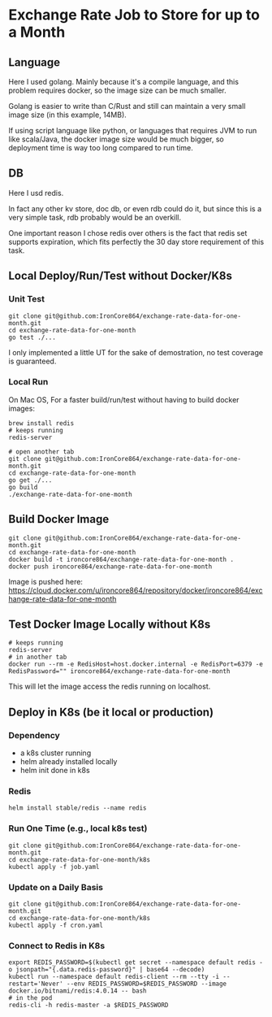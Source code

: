 # Exchange Rate Job to Store for up to a Month

## Language

Here I used golang. Mainly because it's a compile language, and this problem requires docker, so the image size can be much smaller.

Golang is easier to write than C/Rust and still can maintain a very small image size (in this example, 14MB).

If using script language like python, or languages that requires JVM to run like scala/Java, the docker image size would be much bigger, so deployment time is way too long compared to run time.

## DB

Here I usd redis.

In fact any other kv store, doc db, or even rdb could do it, but since this is a very simple task, rdb probably would be an overkill.

One important reason I chose redis over others is the fact that redis set supports expiration, which fits perfectly the 30 day store requirement of this task.

## Local Deploy/Run/Test without Docker/K8s

### Unit Test

```
git clone git@github.com:IronCore864/exchange-rate-data-for-one-month.git
cd exchange-rate-data-for-one-month
go test ./...
```

I only implemented a little UT for the sake of demostration, no test coverage is guaranteed.

### Local Run

On Mac OS, For a faster build/run/test without having to build docker images:

```
brew install redis
# keeps running
redis-server

# open another tab
git clone git@github.com:IronCore864/exchange-rate-data-for-one-month.git
cd exchange-rate-data-for-one-month
go get ./...
go build
./exchange-rate-data-for-one-month
```

## Build Docker Image

```
git clone git@github.com:IronCore864/exchange-rate-data-for-one-month.git
cd exchange-rate-data-for-one-month
docker build -t ironcore864/exchange-rate-data-for-one-month .
docker push ironcore864/exchange-rate-data-for-one-month
```

Image is pushed here: https://cloud.docker.com/u/ironcore864/repository/docker/ironcore864/exchange-rate-data-for-one-month

## Test Docker Image Locally without K8s

```
# keeps running
redis-server
# in another tab
docker run --rm -e RedisHost=host.docker.internal -e RedisPort=6379 -e RedisPassword="" ironcore864/exchange-rate-data-for-one-month
```

This will let the image access the redis running on localhost.

## Deploy in K8s (be it local or production)

### Dependency

- a k8s cluster running
- helm already installed locally
- helm init done in k8s

### Redis

```
helm install stable/redis --name redis
```

### Run One Time (e.g., local k8s test)

```
git clone git@github.com:IronCore864/exchange-rate-data-for-one-month.git
cd exchange-rate-data-for-one-month/k8s
kubectl apply -f job.yaml
```

### Update on a Daily Basis

```
git clone git@github.com:IronCore864/exchange-rate-data-for-one-month.git
cd exchange-rate-data-for-one-month/k8s
kubectl apply -f cron.yaml
```

### Connect to Redis in K8s

```
export REDIS_PASSWORD=$(kubectl get secret --namespace default redis -o jsonpath="{.data.redis-password}" | base64 --decode)
kubectl run --namespace default redis-client --rm --tty -i --restart='Never' --env REDIS_PASSWORD=$REDIS_PASSWORD --image docker.io/bitnami/redis:4.0.14 -- bash
# in the pod
redis-cli -h redis-master -a $REDIS_PASSWORD
```
